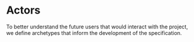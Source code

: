 # Actors

To better understand the future users that would interact with the project, we
define archetypes that inform the development of the specification. 
